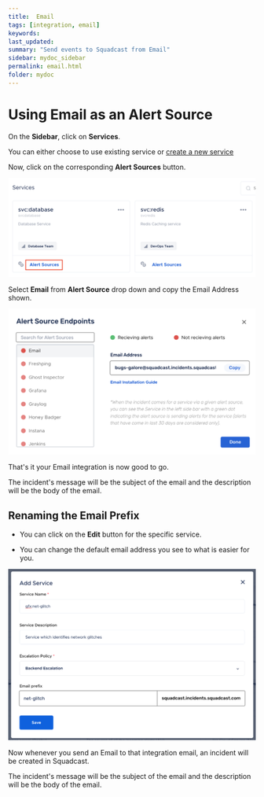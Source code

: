 ```yaml
---
title:  Email
tags: [integration, email]
keywords: 
last_updated: 
summary: "Send events to Squadcast from Email"
sidebar: mydoc_sidebar
permalink: email.html
folder: mydoc
---
```


# Using Email as an Alert Source

On the **Sidebar**, click on **Services**.

You can either choose to use existing service or [create a new service](adding-a-service.html)

Now, click on the corresponding **Alert Sources** button.

![](images/integration_1.png)

Select **Email** from  **Alert Source** drop down and copy the Email Address shown.

![](images/email_1.png)

That's it your Email integration is now good to go.

The incident's message will be the subject of the email and the description will be the body of the email.

## Renaming the Email Prefix

- You can click on the **Edit** button for the specific service. 

- You can change the default email address you see to what is easier for you. 

![](images/email_2.png)

Now whenever you send an Email to that integration email, an incident will be created in Squadcast.

The incident's message will be the subject of the email and the description will be the body of the email.